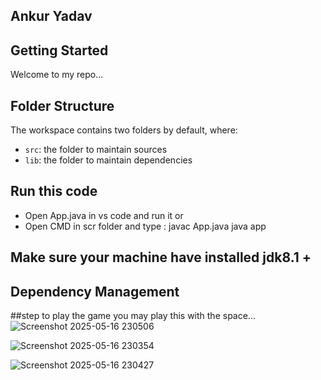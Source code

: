 ## Ankur Yadav 
## Getting Started

Welcome to my repo...

## Folder Structure

The workspace contains two folders by default, where:

- `src`: the folder to maintain sources
- `lib`: the folder to maintain dependencies



## Run this code 
* Open App.java in vs code and run it 
or 
* Open CMD in scr folder and type : 
javac App.java
java app

## Make sure your machine have installed jdk8.1 + 
## Dependency Management
##step to play the game 
you may play this with the space...
![Screenshot 2025-05-16 230506](https://github.com/user-attachments/assets/90efa7aa-2e79-4324-add2-43a86bf60c12)



![Screenshot 2025-05-16 230354](https://github.com/user-attachments/assets/ece7d129-8a46-4d22-ae3e-6b373c5dea6c)


![Screenshot 2025-05-16 230427](https://github.com/user-attachments/assets/3a4798e0-4301-4142-8a1e-8e0d55a0f2c2)
